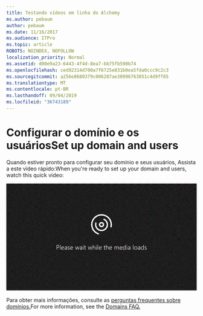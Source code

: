 ```yaml
---
title: Testando vídeos em linha do Alchemy
ms.author: pebaum
author: pebaum
ms.date: 11/16/2017
ms.audience: ITPro
ms.topic: article
ROBOTS: NOINDEX, NOFOLLOW
localization_priority: Normal
ms.assetid: d00e9a23-6443-4f4d-8ea7-bb75fb590b74
ms.openlocfilehash: ced92314d700a7f6725e831b0ea5fda0ccc9c2c3
ms.sourcegitcommit: a256e8680379c006287ae30996763051c4d9ff85
ms.translationtype: MT
ms.contentlocale: pt-BR
ms.lasthandoff: 09/04/2019
ms.locfileid: "36743189"
---
```

# <a name="set-up-domain-and-users"></a><span data-ttu-id="7e602-102">Configurar o domínio e os usuários</span><span class="sxs-lookup"><span data-stu-id="7e602-102">Set up domain and users</span></span>

<span data-ttu-id="7e602-103">Quando estiver pronto para configurar seu domínio e seus usuários, Assista a este vídeo rápido:</span><span class="sxs-lookup"><span data-stu-id="7e602-103">When you're ready to set up your domain and users, watch this quick video:</span></span>
  
![Seu navegador não oferece suporte a vídeos.](media/MSN_Video_Widget.gif)
  
<span data-ttu-id="7e602-106">Para obter mais informações, consulte as [perguntas frequentes sobre domínios.](https://docs.microsoft.com/office365/admin/setup/domains-faq)</span><span class="sxs-lookup"><span data-stu-id="7e602-106">For more information, see the [Domains FAQ.](https://docs.microsoft.com/office365/admin/setup/domains-faq)</span></span>
  

